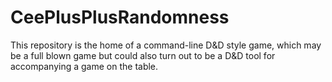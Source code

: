 # CeePlusPlusRandomness

This repository is the home of a command-line D&D style game, which may be 
a full blown game but could also turn out to be a D&D tool for 
accompanying a game on the table.
